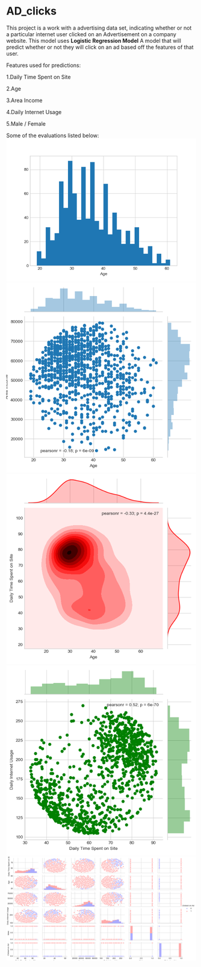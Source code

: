 # AD_clicks
This project is a work with a advertising data set, indicating whether or not a particular internet user clicked on an Advertisement on a company website.
This model uses **Logistic Regression Model**
A model that will predict whether or not they will click on an ad based off the features of that user.

Features used for predictions:
  
  1.Daily Time Spent on Site
  
  2.Age
  
  3.Area Income
  
  4.Daily Internet Usage
  
  5.Male / Female
  
Some of the evaluations listed below:
![alt text](https://github.com/FalconMadhab/AD_clicks/blob/master/Figure_1.png)
![alt text](https://github.com/FalconMadhab/AD_clicks/blob/master/Figure_2.png)
![alt text](https://github.com/FalconMadhab/AD_clicks/blob/master/Figure_3.png)
![alt text](https://github.com/FalconMadhab/AD_clicks/blob/master/Figure_4.png)
![alt text](https://github.com/FalconMadhab/AD_clicks/blob/master/Figure_5.png)

